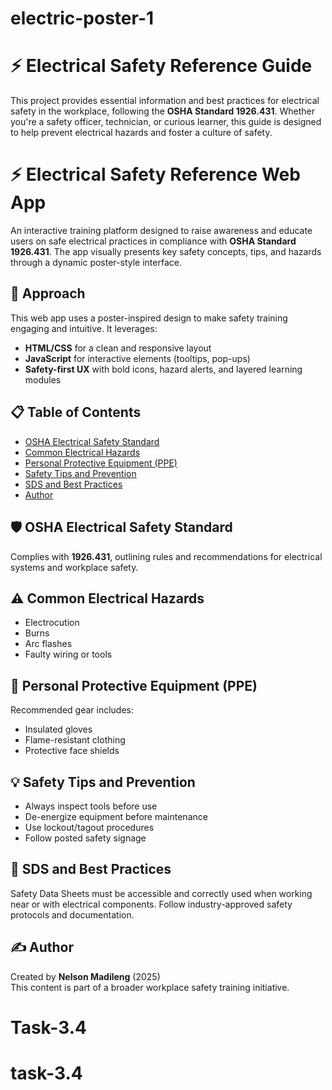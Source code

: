 # electric-poster-1
# ⚡ Electrical Safety Reference Guide

This project provides essential information and best practices for electrical safety in the workplace, following the **OSHA Standard 1926.431**. Whether you're a safety officer, technician, or curious learner, this guide is designed to help prevent electrical hazards and foster a culture of safety.
# ⚡ Electrical Safety Reference Web App

An interactive training platform designed to raise awareness and educate users on safe electrical practices in compliance with **OSHA Standard 1926.431**. The app visually presents key safety concepts, tips, and hazards through a dynamic poster-style interface.

## 🧭 Approach

This web app uses a poster-inspired design to make safety training engaging and intuitive. It leverages:

- **HTML/CSS** for a clean and responsive layout
- **JavaScript** for interactive elements (tooltips, pop-ups)
- **Safety-first UX** with bold icons, hazard alerts, and layered learning modules





## 📋 Table of Contents
- [OSHA Electrical Safety Standard](#osha-electrical-safety-standard)
- [Common Electrical Hazards](#common-electrical-hazards)
- [Personal Protective Equipment (PPE)](#personal-protective-equipment-ppe)
- [Safety Tips and Prevention](#safety-tips-and-prevention)
- [SDS and Best Practices](#sds-and-best-practices)
- [Author](#author)

## 🛡️ OSHA Electrical Safety Standard
Complies with **1926.431**, outlining rules and recommendations for electrical systems and workplace safety.

## ⚠️ Common Electrical Hazards
- Electrocution  
- Burns  
- Arc flashes  
- Faulty wiring or tools

## 👷 Personal Protective Equipment (PPE)
Recommended gear includes:
- Insulated gloves  
- Flame-resistant clothing  
- Protective face shields

## 💡 Safety Tips and Prevention
- Always inspect tools before use  
- De-energize equipment before maintenance  
- Use lockout/tagout procedures  
- Follow posted safety signage

## 📄 SDS and Best Practices
Safety Data Sheets must be accessible and correctly used when working near or with electrical components. Follow industry-approved safety protocols and documentation.

## ✍️ Author
Created by **Nelson Madileng** (2025)  
This content is part of a broader workplace safety training initiative.


# Task-3.4
# task-3.4
